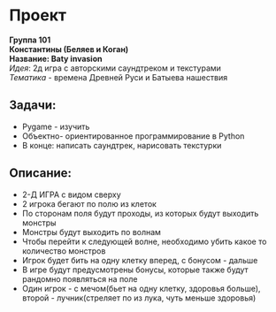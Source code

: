 # **Проект**
**Группа 101  
Константины (Беляев и Коган)**  
**Название: Baty invasion**  
*Идея*: 2д игра с авторскими саундтреком и текстурами  
*Тематика* - времена Древней Руси и Батыева нашествия

## Задачи:
* Pygame - изучить
* Объектно- ориентированное программирование в Python
* В конце: написать саундтрек, нарисовать текстурки

## Описание:
* 2-Д ИГРА с видом сверху
* 2 игрока бегают по полю из клеток
* По сторонам поля будут проходы, из которых будут выходить монстры
* Монстры будут выходить по волнам
* Чтобы перейти к следующей волне, необходимо убить какое то количество монстров
* Игрок будет бить на одну клетку вперед, с бонусом - дальше
* В игре будут предусмотрены бонусы, которые также будут рандомно появляться на поле
* Один игрок - с мечом(бьет на одну клетку, здоровья больше), второй - лучник(стреляет по из лука, чуть меньше здоровья)
